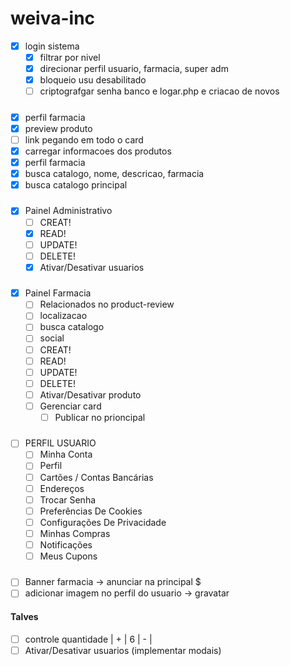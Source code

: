 # weiva-inc

-   [x] login sistema
    -   [x] filtrar por nivel
    -   [x] direcionar perfil usuario, farmacia, super adm
    -   [x] bloqueio usu desabilitado
    -   [ ] criptografgar senha banco e logar.php e criacao de novos

#####

-   [x] perfil farmacia
-   [x] preview produto
-   [ ] link pegando em todo o card
-   [x] carregar informacoes dos produtos
-   [x] perfil farmacia
-   [x] busca catalogo, nome, descricao, farmacia
-   [x] busca catalogo principal

#####

-   [x] Painel Administrativo
    -   [ ] CREAT!
    -   [x] READ!
    -   [ ] UPDATE!
    -   [ ] DELETE!
    -   [x] Ativar/Desativar usuarios

#####

-   [x] Painel Farmacia
    -   [ ] Relacionados no product-review
    -   [ ] localizacao
    -   [ ] busca catalogo
    -   [ ] social
    -   [ ] CREAT!
    -   [ ] READ!
    -   [ ] UPDATE!
    -   [ ] DELETE!
    -   [ ] Ativar/Desativar produto
    -   [ ] Gerenciar card
        -   [ ] Publicar no prioncipal

#####

-   [ ] PERFIL USUARIO
    -   [ ] Minha Conta
    -   [ ] Perfil
    -   [ ] Cartões / Contas Bancárias
    -   [ ] Endereços
    -   [ ] Trocar Senha
    -   [ ] Preferências De Cookies
    -   [ ] Configurações De Privacidade
    -   [ ] Minhas Compras
    -   [ ] Notificações
    -   [ ] Meus Cupons

#####

-   [ ] Banner farmacia -> anunciar na principal $
-   [ ] adicionar imagem no perfil do usuario -> gravatar

#### Talves

-   [ ] controle quantidade | + | 6 | - |
-   [ ] Ativar/Desativar usuarios (implementar modais)
